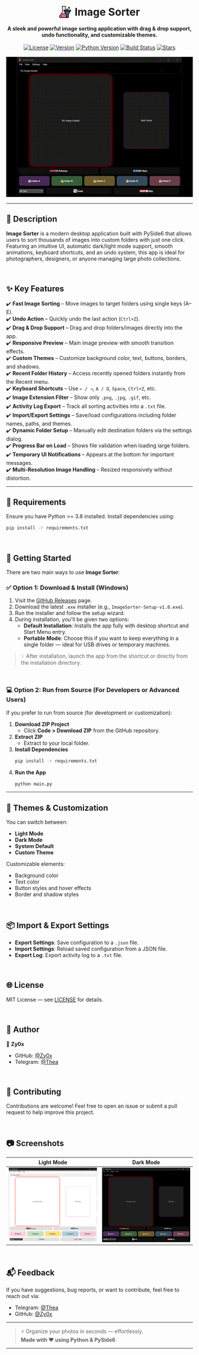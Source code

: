 <div align="center">
  <h1 style="display: inline-flex; align-items: center; justify-content: center; gap: 10px;">
    <img src="./assets/icons/app_icon.png" width="32" alt="App Icon" style="vertical-align: middle;">
    Image Sorter
  </h1>
</div>

<div align="center">
  <strong>A sleek and powerful image sorting application with drag & drop support, undo functionality, and customizable themes.</strong>
</div>

<br />

<div align="center">
  <!-- Badges -->
  <a href="LICENSE"><img src="https://img.shields.io/github/license/Zy0x/ImageSorter?color=blue" alt="License"></a>
  <a href="https://github.com/Zy0x/ImageSorter/releases/latest"><img src="https://img.shields.io/github/v/release/Zy0x/ImageSorter?sort=semver&color=orange" alt="Version"></a>
  <a href="#"><img src="https://img.shields.io/badge/python-3.8+-blue.svg" alt="Python Version"></a>   
  <a href="#"><img src="https://img.shields.io/badge/build-passing-brightgreen" alt="Build Status"></a>
  <a href="https://github.com/Zy0x/ImageSorter/stargazers"><img src="https://img.shields.io/github/stars/Zy0x/ImageSorter?style=social" alt="Stars"></a>
</div>

<br />

<div align="center">
  <img src="assets/images/demo.gif" width="700" alt="Demo GIF">
</div>

---

## 📝 Description  

**Image Sorter** is a modern desktop application built with PySide6 that allows users to sort thousands of images into custom folders with just one click. Featuring an intuitive UI, automatic dark/light mode support, smooth animations, keyboard shortcuts, and an undo system, this app is ideal for photographers, designers, or anyone managing large photo collections.

‎ 
## ✨ Key Features

✔️ **Fast Image Sorting** – Move images to target folders using single keys (A–E).  
✔️ **Undo Action** – Quickly undo the last action (`Ctrl+Z`).  
✔️ **Drag & Drop Support** – Drag and drop folders/images directly into the app.  
✔️ **Responsive Preview** – Main image preview with smooth transition effects.  
✔️ **Custom Themes** – Customize background color, text, buttons, borders, and shadows.  
✔️ **Recent Folder History** – Access recently opened folders instantly from the Recent menu.  
✔️ **Keyboard Shortcuts** – Use `← / →`, `A / D`, `Space`, `Ctrl+Z`, etc.  
✔️ **Image Extension Filter** – Show only `.png`, `.jpg`, `.gif`, etc.  
✔️ **Activity Log Export** – Track all sorting activities into a `.txt` file.  
✔️ **Import/Export Settings** – Save/load configurations including folder names, paths, and themes.  
✔️ **Dynamic Folder Setup** – Manually edit destination folders via the settings dialog.  
✔️ **Progress Bar on Load** – Shows file validation when loading large folders.  
✔️ **Temporary UI Notifications** – Appears at the bottom for important messages.  
✔️ **Multi-Resolution Image Handling** – Resized responsively without distortion.

---

## 🔧 Requirements

Ensure you have Python >= 3.8 installed. Install dependencies using:

```bash
pip install -r requirements.txt
```

‎ 
## 🚀 Getting Started

There are two main ways to use **Image Sorter**:

### ✅ Option 1: Download & Install (Windows)

1. Visit the [GitHub Releases](https://github.com/Zy0x/ImageSorter/releases/latest) page.
2. Download the latest `.exe` installer (e.g., `ImageSorter-Setup-v1.0.exe`).
3. Run the installer and follow the setup wizard.
4. During installation, you'll be given two options:
   - **Default Installation**: Installs the app fully with desktop shortcut and Start Menu entry.
   - **Portable Mode**: Choose this if you want to keep everything in a single folder — ideal for USB drives or temporary machines.

> 💡 After installation, launch the app from the shortcut or directly from the installation directory.


‎ 
### 💻 Option 2: Run from Source (For Developers or Advanced Users)

If you prefer to run from source (for development or customization):

1. **Download ZIP Project**
   - Click **Code > Download ZIP** from the GitHub repository.
2. **Extract ZIP**
   - Extract to your local folder.
3. **Install Dependencies**
   ```bash
   pip install -r requirements.txt
   ```
4. **Run the App**
   ```bash
   python main.py
   ```

---

## 🎨 Themes & Customization

You can switch between:
- **Light Mode**
- **Dark Mode**
- **System Default**
- **Custom Theme**

Customizable elements:
- Background color
- Text color
- Button styles and hover effects
- Border and shadow styles

‎ 
## 📦 Import & Export Settings

- **Export Settings**: Save configuration to a `.json` file.
- **Import Settings**: Reload saved configuration from a JSON file.
- **Export Log**: Export activity log to a `.txt` file.

‎ 
## 🌐 License

MIT License — see [LICENSE](LICENSE) for details.

‎ 
## 👤 Author

👤 **Zy0x**

- GitHub: [@Zy0x](https://github.com/Zy0x)  
- Telegram: [@Thea](https://t.me/ThuandMuda)

‎ 

## 🙌 Contributing

Contributions are welcome! Feel free to open an issue or submit a pull request to help improve this project.

‎ 
## 📷 Screenshots

| Light Mode | Dark Mode |
|------------|-----------|
| ![Light Mode](assets/images/light.png) | ![Dark Mode](assets/images/dark.png) |

‎ 
## 📬 Feedback

If you have suggestions, bug reports, or want to contribute, feel free to reach out via:

- Telegram: [@Thea](https://t.me/ThuandMuda)  
- GitHub: [@Zy0x](https://github.com/Zy0x)

---

> ⚡ Organize your photos in seconds — effortlessly.  
> **Made with ❤️ using Python & PySide6**

---
